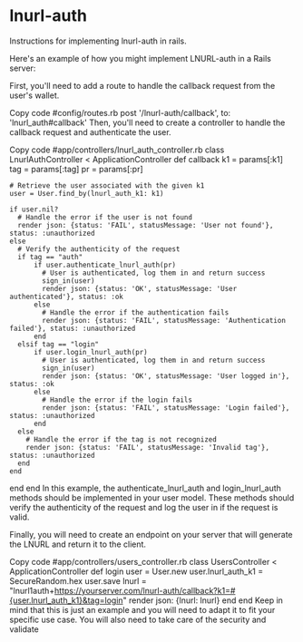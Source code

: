 # lnurl-auth
Instructions for implementing lnurl-auth in rails.

Here's an example of how you might implement LNURL-auth in a Rails server:

First, you'll need to add a route to handle the callback request from the user's wallet.

Copy code
#config/routes.rb
post '/lnurl-auth/callback', to: 'lnurl_auth#callback'
Then, you'll need to create a controller to handle the callback request and authenticate the user.

Copy code
#app/controllers/lnurl_auth_controller.rb
class LnurlAuthController < ApplicationController
  def callback
    k1 = params[:k1]
    tag = params[:tag]
    pr = params[:pr]

    # Retrieve the user associated with the given k1
    user = User.find_by(lnurl_auth_k1: k1)

    if user.nil?
      # Handle the error if the user is not found
      render json: {status: 'FAIL', statusMessage: 'User not found'}, status: :unauthorized
    else
      # Verify the authenticity of the request
      if tag == "auth"
          if user.authenticate_lnurl_auth(pr)
            # User is authenticated, log them in and return success
            sign_in(user)
            render json: {status: 'OK', statusMessage: 'User authenticated'}, status: :ok
          else
            # Handle the error if the authentication fails
            render json: {status: 'FAIL', statusMessage: 'Authentication failed'}, status: :unauthorized
          end
      elsif tag == "login"
          if user.login_lnurl_auth(pr)
            # User is authenticated, log them in and return success
            sign_in(user)
            render json: {status: 'OK', statusMessage: 'User logged in'}, status: :ok
          else
            # Handle the error if the login fails
            render json: {status: 'FAIL', statusMessage: 'Login failed'}, status: :unauthorized
          end
      else
        # Handle the error if the tag is not recognized
        render json: {status: 'FAIL', statusMessage: 'Invalid tag'}, status: :unauthorized
      end
    end
  end
end
In this example, the authenticate_lnurl_auth and login_lnurl_auth methods should be implemented in your user model. These methods should verify the authenticity of the request and log the user in if the request is valid.

Finally, you will need to create an endpoint on your server that will generate the LNURL and return it to the client.

Copy code
#app/controllers/users_controller.rb
class UsersController < ApplicationController
  def login
    user = User.new
    user.lnurl_auth_k1 = SecureRandom.hex
    user.save
    lnurl = "lnurl1auth+https://yourserver.com/lnurl-auth/callback?k1=#{user.lnurl_auth_k1}&tag=login"
    render json: {lnurl: lnurl}
  end
end
Keep in mind that this is just an example and you will need to adapt it to fit your specific use case. You will also need to take care of the security and validate
